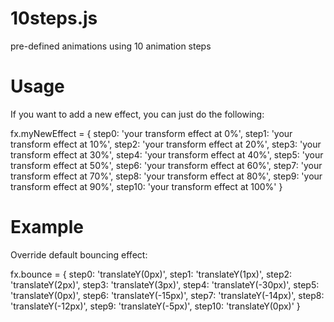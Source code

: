 10steps.js
==========

pre-defined animations using 10 animation steps

Usage
==========

If you want to add a new effect, you can just do the following:

fx.myNewEffect = {
		step0: 'your transform effect at 0%',
		step1: 'your transform effect at 10%',
		step2: 'your transform effect at 20%',
		step3: 'your transform effect at 30%',
		step4: 'your transform effect at 40%',
		step5: 'your transform effect at 50%',
		step6: 'your transform effect at 60%',
		step7: 'your transform effect at 70%',
		step8: 'your transform effect at 80%',
		step9: 'your transform effect at 90%',
		step10: 'your transform effect at 100%'
	}
	
Example
==========
Override default bouncing effect:

fx.bounce = {
		step0: 'translateY(0px)',
		step1: 'translateY(1px)',
		step2: 'translateY(2px)',
		step3: 'translateY(3px)',
		step4: 'translateY(-30px)',
		step5: 'translateY(0px)',
		step6: 'translateY(-15px)',
		step7: 'translateY(-14px)',
		step8: 'translateY(-12px)',
		step9: 'translateY(-5px)',
		step10: 'translateY(0px)'
	}